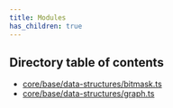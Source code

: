 ```yaml
---
title: Modules
has_children: true
---
```


<h2 class="text-delta">Directory table of contents</h2>

- [core/base/data-structures/bitmask.ts](/gg-web-engine/modules/core/base/data-structures/bitmask.ts)
- [core/base/data-structures/graph.ts](/gg-web-engine/modules/core/base/data-structures/graph.ts)
